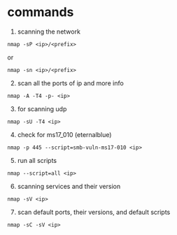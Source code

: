 # commands
1) scanning the network
```
nmap -sP <ip>/<prefix>
```
or  
```
nmap -sn <ip>/<prefix>
```
2) scan all the ports of ip and more info
```
nmap -A -T4 -p- <ip>
```


3) for scanning udp
```
nmap -sU -T4 <ip>
```

4) check for ms17_010 (eternalblue)
```
nmap -p 445 --script=smb-vuln-ms17-010 <ip>
```

5) run all scripts
```
nmap --script=all <ip>
```
6) scanning services and their version
```
nmap -sV <ip>
```
7) scan default ports, their versions, and default scripts
```
nmap -sC -sV <ip>
```
